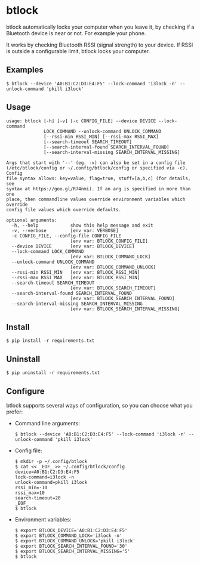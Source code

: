 btlock
======

btlock automatically locks your computer when you leave it, by checking
if a Bluetooth device is near or not. For example your phone.

It works by checking Bluetooth RSSI (signal strength) to your device.
If RSSI is outside a configurable limit, btlock locks your computer.

Examples
--------

    $ btlock --device 'A0:B1:C2:D3:E4:F5' --lock-command 'i3lock -n' --unlock-command 'pkill i3lock'

Usage
-----

    usage: btlock [-h] [-v] [-c CONFIG_FILE] --device DEVICE --lock-command
                  LOCK_COMMAND --unlock-command UNLOCK_COMMAND
                  [--rssi-min RSSI_MIN] [--rssi-max RSSI_MAX]
                  [--search-timeout SEARCH_TIMEOUT]
                  [--search-interval-found SEARCH_INTERVAL_FOUND]
                  [--search-interval-missing SEARCH_INTERVAL_MISSING]
    
    Args that start with '--' (eg. -v) can also be set in a config file
    (/etc/btlock/config or ~/.config/btlock/config or specified via -c). Config
    file syntax allows: key=value, flag=true, stuff=[a,b,c] (for details, see
    syntax at https://goo.gl/R74nmi). If an arg is specified in more than one
    place, then commandline values override environment variables which override
    config file values which override defaults.
    
    optional arguments:
      -h, --help            show this help message and exit
      -v, --verbose         [env var: VERBOSE]
      -c CONFIG_FILE, --config-file CONFIG_FILE
                            [env var: BTLOCK_CONFIG_FILE]
      --device DEVICE       [env var: BTLOCK_DEVICE]
      --lock-command LOCK_COMMAND
                            [env var: BTLOCK_COMMAND_LOCK]
      --unlock-command UNLOCK_COMMAND
                            [env var: BTLOCK_COMMAND_UNLOCK]
      --rssi-min RSSI_MIN   [env var: BTLOCK_RSSI_MIN]
      --rssi-max RSSI_MAX   [env var: BTLOCK_RSSI_MIN]
      --search-timeout SEARCH_TIMEOUT
                            [env var: BTLOCK_SEARCH_TIMEOUT]
      --search-interval-found SEARCH_INTERVAL_FOUND
                            [env var: BTLOCK_SEARCH_INTERVAL_FOUND]
      --search-interval-missing SEARCH_INTERVAL_MISSING
                            [env var: BTLOCK_SEARCH_INTERVAL_MISSING]

Install
-------

    $ pip install -r requirements.txt

Uninstall
---------

    $ pip uninstall -r requirements.txt

Configure
---------

btlock supports several ways of configuration, so you can choose what you prefer:

* Command line arguments:

      $ btlock --device 'A0:B1:C2:D3:E4:F5' --lock-command 'i3lock -n' --unlock-command 'pkill i3lock'

* Config file:

      $ mkdir -p ~/.config/btlock
      $ cat << _EOF_ >> ~/.config/btlock/config
      device=A0:B1:C2:D3:E4:F5
      lock-command=i3lock -n
      unlock-command=pkill i3lock
      rssi_min=-10
      rssi_max=10
      search-timeout=20
      _EOF_
      $ btlock

* Environment variables:

      $ export BTLOCK_DEVICE='A0:B1:C2:D3:E4:F5'
      $ export BTLOCK_COMMAND_LOCK='i3lock -n'
      $ export BTLOCK_COMMAND_UNLOCK='pkill i3lock'
      $ export BTLOCK_SEARCH_INTERVAL_FOUND='30'
      $ export BTLOCK_SEARCH_INTERVAL_MISSING='5'
      $ btlock


